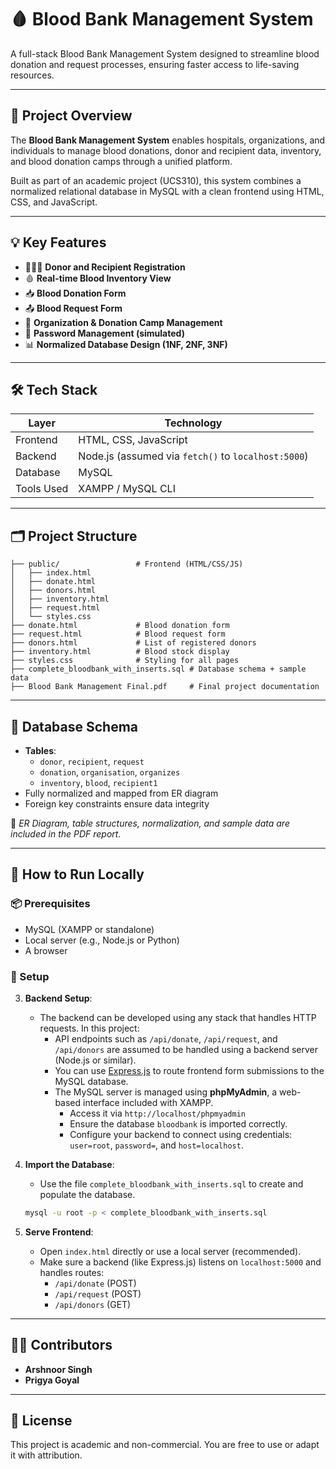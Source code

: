 
# 🩸 Blood Bank Management System

A full-stack Blood Bank Management System designed to streamline blood donation and request processes, ensuring faster access to life-saving resources.

---

## 📌 Project Overview

The **Blood Bank Management System** enables hospitals, organizations, and individuals to manage blood donations, donor and recipient data, inventory, and blood donation camps through a unified platform.

Built as part of an academic project (UCS310), this system combines a normalized relational database in MySQL with a clean frontend using HTML, CSS, and JavaScript.

---

## 💡 Key Features

- 🧑‍🤝‍🧑 **Donor and Recipient Registration**
- 🩸 **Real-time Blood Inventory View**
- 📥 **Blood Donation Form**
- 📤 **Blood Request Form**
- 🏥 **Organization & Donation Camp Management**
- 🔐 **Password Management (simulated)**
- 📊 **Normalized Database Design (1NF, 2NF, 3NF)**

---

## 🛠️ Tech Stack

| Layer       | Technology         |
|------------|--------------------|
| Frontend   | HTML, CSS, JavaScript |
| Backend    | Node.js (assumed via `fetch()` to `localhost:5000`) |
| Database   | MySQL              |
| Tools Used | XAMPP / MySQL CLI |

---

## 🗂️ Project Structure

```
├── public/                 # Frontend (HTML/CSS/JS)
│   ├── index.html
│   ├── donate.html
│   ├── donors.html
│   ├── inventory.html
│   ├── request.html
│   └── styles.css
├── donate.html             # Blood donation form
├── request.html            # Blood request form
├── donors.html             # List of registered donors
├── inventory.html          # Blood stock display
├── styles.css              # Styling for all pages
├── complete_bloodbank_with_inserts.sql # Database schema + sample data
├── Blood Bank Management Final.pdf     # Final project documentation
```

---

## 🧬 Database Schema

- **Tables**:
  - `donor`, `recipient`, `request`
  - `donation`, `organisation`, `organizes`
  - `inventory`, `blood`, `recipient1`
- Fully normalized and mapped from ER diagram
- Foreign key constraints ensure data integrity

📌 *ER Diagram, table structures, normalization, and sample data are included in the PDF report.*

---

## 🚀 How to Run Locally

### 📦 Prerequisites
- MySQL (XAMPP or standalone)
- Local server (e.g., Node.js or Python)
- A browser

### 🧰 Setup

3. **Backend Setup**:
   - The backend can be developed using any stack that handles HTTP requests. In this project:
     - API endpoints such as `/api/donate`, `/api/request`, and `/api/donors` are assumed to be handled using a backend server (Node.js or similar).
     - You can use [Express.js](https://expressjs.com/) to route frontend form submissions to the MySQL database.
     - The MySQL server is managed using **phpMyAdmin**, a web-based interface included with XAMPP.
       - Access it via `http://localhost/phpmyadmin`
       - Ensure the database `bloodbank` is imported correctly.
       - Configure your backend to connect using credentials: `user=root`, `password=`, and `host=localhost`.



1. **Import the Database**:
   - Use the file `complete_bloodbank_with_inserts.sql` to create and populate the database.
   ```bash
   mysql -u root -p < complete_bloodbank_with_inserts.sql
   ```

2. **Serve Frontend**:
   - Open `index.html` directly or use a local server (recommended).
   - Make sure a backend (like Express.js) listens on `localhost:5000` and handles routes:
     - `/api/donate` (POST)
     - `/api/request` (POST)
     - `/api/donors` (GET)

---

## 👨‍💻 Contributors

- **Arshnoor Singh**
- **Prigya Goyal**

---

## 📄 License

This project is academic and non-commercial. You are free to use or adapt it with attribution.
